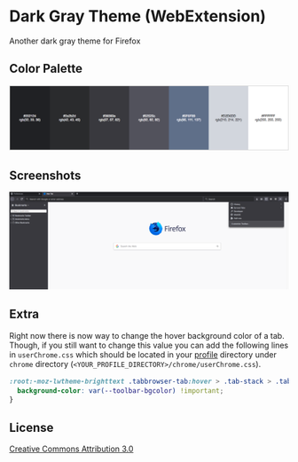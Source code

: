 # Dark Gray Theme (WebExtension)

Another dark gray theme for Firefox

## Color Palette

![Color Palette](screenshots/color-palette.png)

## Screenshots

![Screenshot](screenshots/screenshot.png)

## Extra

Right now there is now way to change the hover background color of a tab. Though, if you still want to change this value you can add the following lines in `userChrome.css` which should be located in your [profile](https://support.mozilla.org/en-US/kb/profiles-where-firefox-stores-user-data#w_how-do-i-find-my-profile) directory under `chrome` directory (`<YOUR_PROFILE_DIRECTORY>/chrome/userChrome.css`).

```css
:root:-moz-lwtheme-brighttext .tabbrowser-tab:hover > .tab-stack > .tab-background:not([selected=true]) {
  background-color: var(--toolbar-bgcolor) !important;
}
```

## License

[Creative Commons Attribution 3.0](https://creativecommons.org/licenses/by/3.0/)
